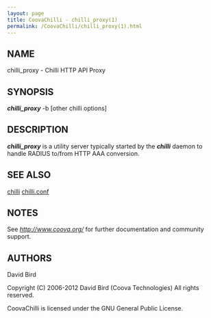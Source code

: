 ```yaml
---
layout: page
title: CoovaChilli - chilli_proxy(1)
permalink: /CoovaChilli/chilli_proxy(1).html
---
```


NAME
-----------------------------------------

chilli_proxy -  Chilli HTTP API Proxy 

SYNOPSIS
-----------------------------------------

***chilli_proxy*** -b <path-to-binary-config> [other chilli options] 

DESCRIPTION
-----------------------------------------

***chilli_proxy*** is a utility server typically started by the ***chilli*** daemon to handle RADIUS to/from HTTP AAA conversion. 

SEE ALSO
-----------------------------------------

[chilli](/CoovaChilli/chilli(8).html) [chilli.conf](/CoovaChilli/chilli.conf(5).html) 

NOTES
-----------------------------------------

See *http://www.coova.org/* for further documentation and community support. 

AUTHORS
-----------------------------------------

David Bird  

Copyright (C) 2006-2012 David Bird (Coova Technologies) All rights reserved. 

CoovaChilli is licensed under the GNU General Public License.
